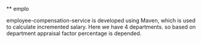 **           emplo



employee-compensation-service is developed using Maven, which is used to calculate incremented salary.
            Here we have 4 departments. so based on department appraisal factor percentage is depended.
            
